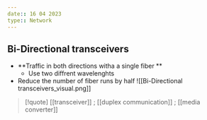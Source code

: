 ```yaml
---
date:: 16 04 2023
type:: Network
---
```

## Bi-Directional transceivers
- **Traffic in both directions witha a single fiber **
	- Use two diffrent wavelenghts 
- Reduce the number of fiber runs by half
![[Bi-Directional transceivers_visual.png]]

>[!quote] [[transceiver]] ;  [[duplex communication]] ; [[media converter]]